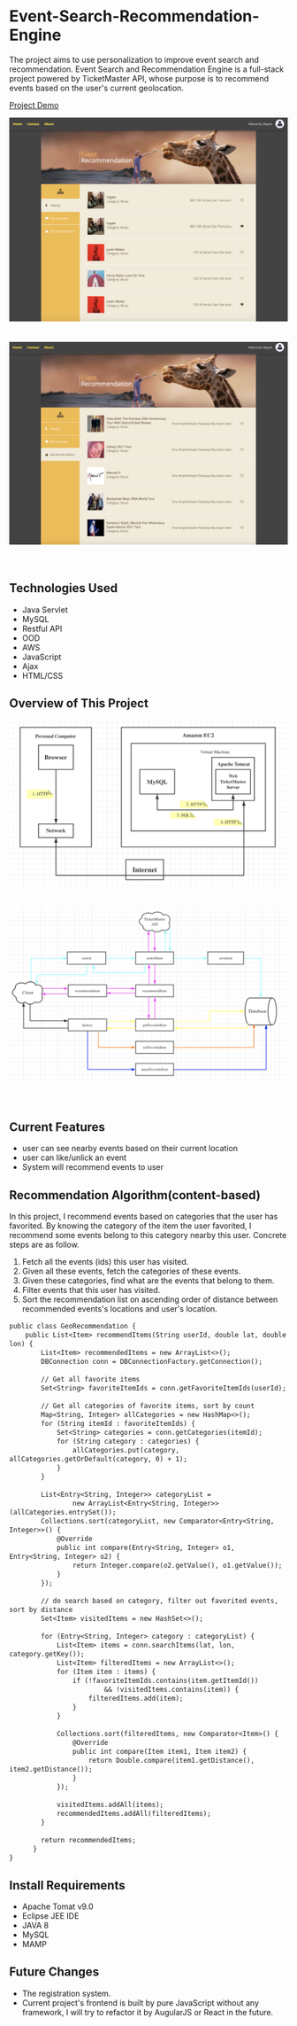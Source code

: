 # Event-Search-Recommendation-Engine
The project aims to use personalization to improve event search and recommendation. Event Search and Recommendation Engine is a full-stack project powered by TicketMaster API, whose purpose is to recommend events based on the user's current geolocation.

[Project Demo](http://ec2-54-151-66-104.us-west-1.compute.amazonaws.com/Jupiter/)<br/>

![main page](/images/image1.png)<br/><br/><br/>
![main page](/images/image2.png)<br/><br/><br/>

## Technologies Used
- Java Servlet
- MySQL
- Restful API
- OOD
- AWS
- JavaScript
- Ajax
- HTML/CSS

## Overview of This Project
![Logic Layer](/images/image3.png)<br/><br/><br/>
![Logic Layer](/images/image4.png)<br/><br/><br/>
## Current Features
- user can see nearby events based on their current location
- user can like/unlick an event
- System will recommend events to user

## Recommendation Algorithm(content-based)
In this project, I recommend events based on categories that the user has favorited. By knowing the category of the item the user favorited, 
I recommend some events belong to this category nearby this user. Concrete steps are as follow.

1. Fetch all the events (ids) this user has visited.
2. Given all these events, fetch the categories of these events.
3. Given these categories, find what are the events that belong to them.
4. Filter events that this user has visited.
5. Sort the recommendation list on ascending order of distance between recommended events's locations and user's location.

```
public class GeoRecommendation {
	public List<Item> recommendItems(String userId, double lat, double lon) {
		List<Item> recommendedItems = new ArrayList<>();
		DBConnection conn = DBConnectionFactory.getConnection();
		
		// Get all favorite items
		Set<String> favoriteItemIds = conn.getFavoriteItemIds(userId);

		// Get all categories of favorite items, sort by count
		Map<String, Integer> allCategories = new HashMap<>();
		for (String itemId : favoriteItemIds) {
			Set<String> categories = conn.getCategories(itemId);
			for (String category : categories) {
				allCategories.put(category, allCategories.getOrDefault(category, 0) + 1);
			}
		}
		
		List<Entry<String, Integer>> categoryList =
				new ArrayList<Entry<String, Integer>>(allCategories.entrySet());
		Collections.sort(categoryList, new Comparator<Entry<String, Integer>>() {
			@Override
			public int compare(Entry<String, Integer> o1, Entry<String, Integer> o2) {
				return Integer.compare(o2.getValue(), o1.getValue());
			}
		});

		// do search based on category, filter out favorited events, sort by distance
		Set<Item> visitedItems = new HashSet<>();
		
		for (Entry<String, Integer> category : categoryList) {
			List<Item> items = conn.searchItems(lat, lon, category.getKey());
			List<Item> filteredItems = new ArrayList<>();
			for (Item item : items) {
				if (!favoriteItemIds.contains(item.getItemId())
						&& !visitedItems.contains(item)) {
					filteredItems.add(item);
				}
			}
			
			Collections.sort(filteredItems, new Comparator<Item>() {
				@Override
				public int compare(Item item1, Item item2) {
					return Double.compare(item1.getDistance(), item2.getDistance());
				}
			});
			
			visitedItems.addAll(items);
			recommendedItems.addAll(filteredItems);
		}
		
		return recommendedItems;
	  }
}
```

## Install Requirements
- Apache Tomat v9.0
- Eclipse JEE IDE
- JAVA 8
- MySQL
- MAMP

## Future Changes
- The registration system.
- Current project's frontend is built by pure JavaScript without any framework, I will try to refactor it by AugularJS or React in the future.
